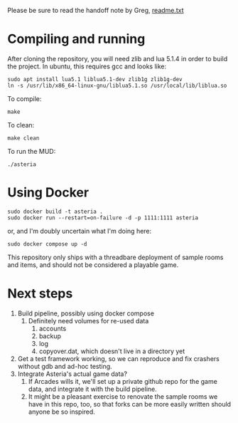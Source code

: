 Please be sure to read the handoff note by Greg, [readme.txt](readme.txt)

# Compiling and running

After cloning the repository, you will need zlib and lua 5.1.4 in order to build the project. In ubuntu, this requires gcc and looks like:

```
sudo apt install lua5.1 liblua5.1-dev zlib1g zlib1g-dev
ln -s /usr/lib/x86_64-linux-gnu/liblua5.1.so /usr/local/lib/liblua.so
```

To compile:
```
make
```

To clean:
```
make clean
```

To run the MUD:
```
./asteria
```

# Using Docker

```
sudo docker build -t asteria .
sudo docker run --restart=on-failure -d -p 1111:1111 asteria
```

or, and I'm doubly uncertain what I'm doing here:

```
sudo docker compose up -d
```

This repository only ships with a threadbare deployment of sample rooms and items, and should not be considered a playable game.

# Next steps

1. Build pipeline, possibly using docker compose
   1. Definitely need volumes for re-used data
      1. accounts
      2. backup
      3. log
      4. copyover.dat, which doesn't live in a directory yet
2. Get a test framework working, so we can reproduce and fix crashers without gdb and ad-hoc testing.
3. Integrate Asteria's actual game data?
   1. If Arcades wills it, we'll set up a private github repo for the game data, and integrate it with the build pipeline.
   2. It might be a pleasant exercise to renovate the sample rooms we have in this repo, too, so that forks can be more easily written should anyone be so inspired.
